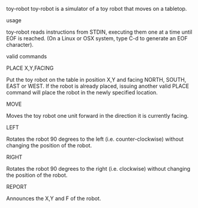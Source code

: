 toy-robot
toy-robot is a simulator of a toy robot that moves on a tabletop.

usage

toy-robot reads instructions from STDIN, executing them one at a time until EOF is reached. (On a Linux or OSX system, type C-d to generate an EOF character).

valid commands

PLACE X,Y,FACING

Put the toy robot on the table in position X,Y and facing NORTH, SOUTH, EAST or WEST. If the robot is already placed, issuing another valid PLACE command will place the robot in the newly specified location.

MOVE

Moves the toy robot one unit forward in the direction it is currently facing.

LEFT

Rotates the robot 90 degrees to the left (i.e. counter-clockwise) without changing the position of the robot.

RIGHT

Rotates the robot 90 degrees to the right (i.e. clockwise) without changing the position of the robot.

REPORT

Announces the X,Y and F of the robot.
